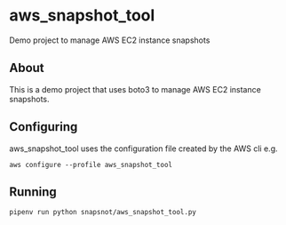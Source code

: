 # aws_snapshot_tool

Demo project to manage AWS EC2 instance snapshots

## About

This is a demo project that uses boto3 to manage AWS EC2 instance snapshots.

## Configuring

aws_snapshot_tool uses the configuration file created by the AWS cli e.g.

`aws configure --profile aws_snapshot_tool`

## Running

`pipenv run python snapsnot/aws_snapshot_tool.py`
